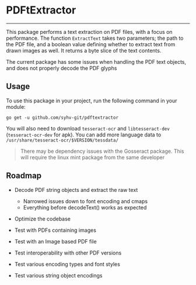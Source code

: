 # PDFtExtractor
___
This package performs a text extraction on PDF files, with a focus on performance. The function `ExtractText` takes two parameters; the path to the PDF file, and a boolean value defining whether to extract text from drawn images as well. It returns a byte slice of the text contents.

The current package has some issues when handling the PDF text objects, and does not properly decode the PDF glyphs

## Usage
To use this package in your project, run the following command in your module:
```
go get -u github.com/syhv-git/pdftextractor
```
You will also need to download `tesseract-ocr` and `libtesseract-dev` (`tesseract-ocr-dev` for apk). You can add more language data to `/usr/share/tesseract-ocr/$VERSION/tessdata/`

> There may be dependency issues with the Gosseract package. This will require the linux mint package from the same developer

## Roadmap
* Decode PDF string objects and extract the raw text
  * Narrowed issues down to font encoding and cmaps
  * Everything before decodeText() works as expected
* Optimize the codebase


* Test with PDFs containing images
* Test with an Image based PDF file
* Test interoperability with other PDF versions
* Test various encoding types and font styles
* Test various string object encodings

